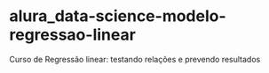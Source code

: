 # alura_data-science-modelo-regressao-linear
Curso de Regressão linear: testando relações e prevendo resultados
